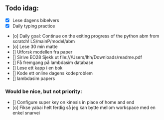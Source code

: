 ## Todo idag:

- [x] Lese dagens bibelvers
- [x] Daily typing practice
- [o] Daily goal: Continue on the exiting progress of the python abm from scratch! LS/mainP/model/abm
- [o] Lese 30 min matte
- [] Utforsk modellen fra paper
- [] Sirive EO28
  Sjekk ut file:///Users/lhh/Downloads/readme.pdf
- [] Få fremgang på lambdasim database
- [] Lese ett kapp i en bok
- [] Kode ett online dagens kodeproblem
- [] lambdasim papers

### Would be nice, but not priority:

- [] Configure super key on kinesis in place of home and end
- [o] Fikse yabai helt ferdig så jeg kan bytte mellom workspace med en enkel snarvei
